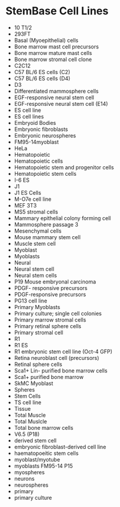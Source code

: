 # StemBase Cell Lines

- 10 T1/2
- 293FT
- Basal (Myoepithelial) cells
- Bone marrow mast cell precursors
- Bone marrow mature mast cells
- Bone marrow stromal cell clone
- C2C12
- C57 BL/6 ES cells (C2)
- C57 BL/6 ES cells (D4)
- D3
- Differentiated mammosphere cells
- EGF-responsive neural stem cell
- EGF-responsive neural stem cell (E14)
- ES cell line
- ES cell lines
- Embryoid Bodies
- Embryonic fibroblasts
- Embryonic neurospheres
- FM95-14myoblast
- HeLa
- Hematopoietic
- Hematopoietic cells
- Hematopoietic stem and progenitor cells
- Hematopoietic stem cells
- I-6 ES
- J1
- J1 ES Cells
- M-O7e cell line
- MEF 3T3
- MS5 stromal cells
- Mammary epithelial colony forming cell
- Mammosphere passage 3
- Mesenchymal cells
- Mouse mammary stem cell
- Muscle stem cell
- Myoblast
- Myoblasts
- Neural
- Neural stem cell
- Neural stem cells
- P19 Mouse embryonal carcinoma
- PDGF- responsive precursors
- PDGF-responsive precursors
- PG13 cell line
- Primary Myoblasts
- Primary culture; single cell colonies
- Primary marrow stromal cells
- Primary retinal sphere cells
- Primary stromal cell
- R1
- R1 ES
- R1 embryonic stem cell line (Oct-4 GFP)
- Retina neuroblast cell (precursors)
- Retinal sphere cells
- Sca1+ Lin- purified bone marrow cells
- Sca1+ purified bone marrow
- SkMC Myoblast
- Spheres
- Stem Cells
- TS cell line
- Tissue
- Total Muscle
- Total Muslcle
- Total bone marrow cells
- V6.5 (P18)
- derived stem cell
- embryonic fibroblast-derived cell line
- haematopoeitic stem cells
- myoblast/myotube
- myoblasts FM95-14 P15
- myospheres
- neurons
- neurospheres
- primary
- primary culture
